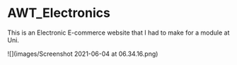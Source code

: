 # AWT_Electronics

This is an Electronic E-commerce website that I had to make for a module at Uni.

![](images/Screenshot 2021-06-04 at 06.34.16.png)
